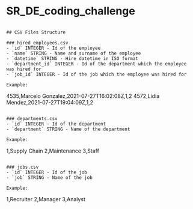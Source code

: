 # SR_DE_coding_challenge

```

## CSV Files Structure

### hired_employees.csv
- `id` INTEGER - Id of the employee
- `name` STRING - Name and surname of the employee
- `datetime` STRING - Hire datetime in ISO format
- `department_id` INTEGER - Id of the department which the employee was hired for
- `job_id` INTEGER - Id of the job which the employee was hired for

Example:
```
4535,Marcelo Gonzalez,2021-07-27T16:02:08Z,1,2
4572,Lidia Mendez,2021-07-27T19:04:09Z,1,2
```

### departments.csv
- `id` INTEGER - Id of the department
- `department` STRING - Name of the department

Example:
```
1,Supply Chain
2,Maintenance
3,Staff
```

### jobs.csv
- `id` INTEGER - Id of the job
- `job` STRING - Name of the job

Example:
```
1,Recruiter
2,Manager
3,Analyst
```
